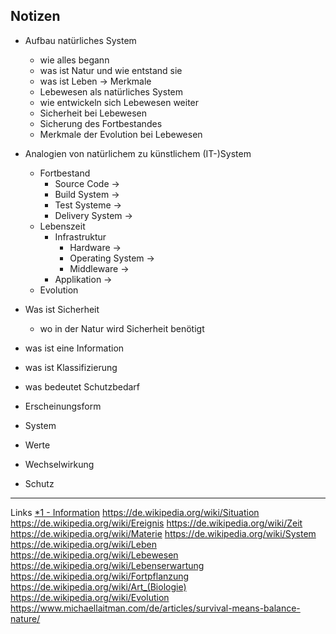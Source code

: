 ## Notizen
- Aufbau natürliches System
  - wie alles begann
  - was ist Natur und wie entstand sie
  - was ist Leben -> Merkmale
  - Lebewesen als natürliches System
  - wie entwickeln sich Lebewesen weiter
  - Sicherheit bei Lebewesen
  - Sicherung des Fortbestandes
  - Merkmale der Evolution bei Lebewesen

- Analogien von natürlichem zu künstlichem (IT-)System
  - Fortbestand
      - Source Code -> 
      - Build System -> 
      - Test Systeme -> 
      - Delivery System -> 
  - Lebenszeit
    - Infrastruktur
      - Hardware -> 
      - Operating System -> 
      - Middleware -> 
    - Applikation -> 
  - Evolution

- Was ist Sicherheit
  - wo in der Natur wird Sicherheit benötigt

- was ist eine Information
- was ist Klassifizierung
- was bedeutet Schutzbedarf
- Erscheinungsform
- System
- Werte
- Wechselwirkung
- Schutz


-----
Links
[*1 - Information](https://de.wikipedia.org/wiki/Information)
https://de.wikipedia.org/wiki/Situation
https://de.wikipedia.org/wiki/Ereignis
https://de.wikipedia.org/wiki/Zeit
https://de.wikipedia.org/wiki/Materie
https://de.wikipedia.org/wiki/System
https://de.wikipedia.org/wiki/Leben
https://de.wikipedia.org/wiki/Lebewesen
https://de.wikipedia.org/wiki/Lebenserwartung
https://de.wikipedia.org/wiki/Fortpflanzung
https://de.wikipedia.org/wiki/Art_(Biologie)
https://de.wikipedia.org/wiki/Evolution
https://www.michaellaitman.com/de/articles/survival-means-balance-nature/
